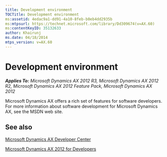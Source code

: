 ```yaml
---
title: Development environment
TOCTitle: Development environment
ms:assetid: 4edac9a1-dd91-4a10-8feb-b0eb4dd2935b
ms:mtpsurl: https://technet.microsoft.com/library/Dd309674(v=AX.60)
ms:contentKeyID: 35132633
author: Khairunj
ms.date: 04/18/2014
mtps_version: v=AX.60
---
```


# Development environment 


_**Applies To:** Microsoft Dynamics AX 2012 R3, Microsoft Dynamics AX 2012 R2, Microsoft Dynamics AX 2012 Feature Pack, Microsoft Dynamics AX 2012_

Microsoft Dynamics AX offers a rich set of features for software developers. For more information about software development for Microsoft Dynamics AX, see the MSDN web site.

## See also

[Microsoft Dynamics AX Developer Center](http://go.microsoft.com/fwlink/?linkid=110356)

[Microsoft Dynamics AX 2012 for Developers](http://go.microsoft.com/fwlink/?linkid=224461)

  


